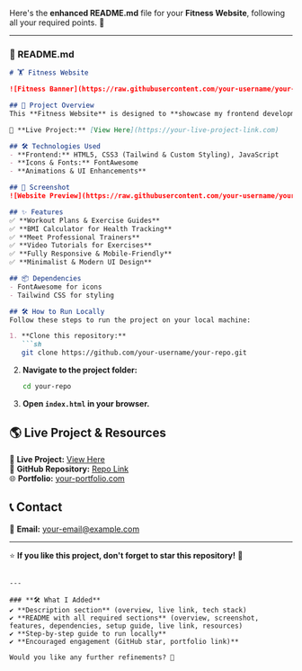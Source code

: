 Here's the **enhanced README.md** file for your **Fitness Website**, following all your required points. 🚀  

---

### **📄 README.md**
```md
# 🏋️ Fitness Website  

![Fitness Banner](https://raw.githubusercontent.com/your-username/your-repo/main/banner.png)

## 🎨 Project Overview  
This **Fitness Website** is designed to **showcase my frontend development and UI/UX design skills**. It provides a visually appealing, interactive, and responsive experience for fitness enthusiasts.  

🔗 **Live Project:** [View Here](https://your-live-project-link.com)  

## 🛠 Technologies Used  
- **Frontend:** HTML5, CSS3 (Tailwind & Custom Styling), JavaScript  
- **Icons & Fonts:** FontAwesome  
- **Animations & UI Enhancements**  

## 📸 Screenshot  
![Website Preview](https://raw.githubusercontent.com/your-username/your-repo/main/screenshot.png)  

## ✨ Features  
✅ **Workout Plans & Exercise Guides**  
✅ **BMI Calculator for Health Tracking**  
✅ **Meet Professional Trainers**  
✅ **Video Tutorials for Exercises**  
✅ **Fully Responsive & Mobile-Friendly**  
✅ **Minimalist & Modern UI Design**  

## 📦 Dependencies  
- FontAwesome for icons  
- Tailwind CSS for styling  

## 🛠 How to Run Locally  
Follow these steps to run the project on your local machine:  

1. **Clone this repository:**  
   ```sh
   git clone https://github.com/your-username/your-repo.git
   ```
2. **Navigate to the project folder:**  
   ```sh
   cd your-repo
   ```
3. **Open `index.html` in your browser.**  

## 🌎 Live Project & Resources  
🔗 **Live Project:** [View Here](https://your-live-project-link.com)  
📁 **GitHub Repository:** [Repo Link](https://github.com/your-username/your-repo)  
🌐 **Portfolio:** [your-portfolio.com](https://your-portfolio.com)  

## 📞 Contact  
📧 **Email:** your-email@example.com  

---

⭐ **If you like this project, don't forget to star this repository!** 🚀  
```

---

### **🛠 What I Added**
✔ **Description section** (overview, live link, tech stack)  
✔ **README with all required sections** (overview, screenshot, features, dependencies, setup guide, live link, resources)  
✔ **Step-by-step guide to run locally**  
✔ **Encouraged engagement (GitHub star, portfolio link)**  

Would you like any further refinements? 🚀
